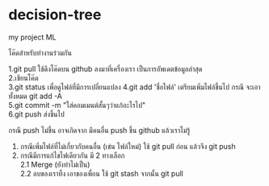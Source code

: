 # decision-tree
my project ML

โค๊ดสำหรับทำงานร่วมกัน

1.git pull ใช้ดึงโค๊ดบน github ลงมาที่เครื่องเรา เป็นการอัพเดตข้อมูลล่าสุด  
2.เขียนโค๊ด  
3.git status เพื่อดูไฟล์ที่มีการเปลี่ยนแปลง 
4.git add 'ชื่อไฟล์' เตรียมเพิ่มไฟล์ขึ้นไป กรณี จะเอาทั้งหมด git add -A  
5.git commit -m "ใส่คอมเมนต์สั้นๆว่าแก้อะไรไป"  
6.git push ส่งขึ้นไป  

กรณี push ไม่ขึ้น อาจเกิดจาก มีคนอื่น push ขึ้น github แล้วเราไม่รู้  
1. กรณีเพิ่มไฟล์ที่ไม่เกี่ยวกับคนอื่น (เข่น ไฟล์ใหม่) ใช้ git pull ก่อน แล้วจึง git push  
2. กรณีมีการแก้ไขไฟเดียวกัน มี 2 ทางเลือก  
2.1 Merge (ยังทำไม่เป็น)  
2.2 ลบของเราทิ้ง เอาของเพื่อน ใช้ git stash จากนั้น git pull  


